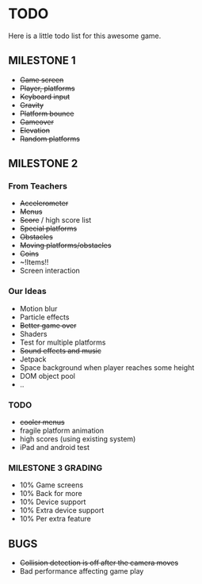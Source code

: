 TODO
====

Here is a little todo list for this awesome game.

MILESTONE 1
-----------
* ~~Game screen~~
* ~~Player, platforms~~
* ~~Keyboard input~~
* ~~Gravity~~
* ~~Platform bounce~~
* ~~Gameover~~
* ~~Elevation~~
* ~~Random platforms~~


MILESTONE 2
-----------
### From Teachers
* ~~Accelerometer~~
* ~~Menus~~
* ~~Score~~ / high score list
* ~~Special platforms~~
* ~~Obstacles~~
* ~~Moving platforms/obstacles~~
* ~~Coins~~
* ~!Items!!
* Screen interaction

### Our Ideas
* Motion blur
* Particle effects
* ~~Better game over~~
* Shaders
* Test for multiple platforms
* ~~Sound effects and music~~
* Jetpack
* Space background when player reaches some height
* DOM object pool
* ..

### TODO
* ~~cooler menus~~
* fragile platform animation
* high scores (using existing system)
* iPad and android test


### MILESTONE 3 GRADING
* 10% Game screens
* 10% Back for more
* 10% Device support
* 10% Extra device support
* 10% Per extra feature

BUGS
----
* ~~Collision detection is off after the camera moves~~
* Bad performance affecting game play
